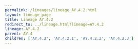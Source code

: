 ```yaml
---
permalink: /lineages/lineage_AY.4.2.html
layout: lineage_page
title: Lineage AY.4.2
redirect_to: ../lineage.html?lineage=AY.4.2
lineage: AY.4.2
parent: AY.4
children: ['AY.4.2', 'AY.4.2.1', 'AY.4.2.2', 'AY.4.2.3']
---
```

